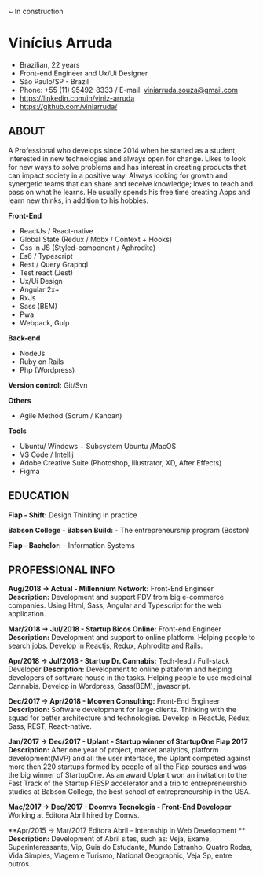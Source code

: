 ~ In construction

# Vinícius Arruda

- Brazilian, 22 years
- Front-end Engineer and Ux/Ui Designer
- São Paulo/SP - Brazil
- Phone: +55 (11) 95492-8333 / E-mail: viniarruda.souza@gmail.com
- https://linkedin.com/in/viniz-arruda
- https://github.com/viniarruda/

## ABOUT

A Professional who develops since 2014 when he started as a student, interested in new technologies and always open for change. Likes to look for new ways to solve problems and has interest in creating products that can impact society in a positive way.
Always looking for growth and synergetic teams that can share and receive knowledge; loves to teach and pass on what he learns. He usually spends his free time creating Apps and learn new thinks, in addition to his hobbies.

**Front-End**

- ReactJs / React-native
- Global State (Redux / Mobx / Context + Hooks)
- Css in JS (Styled-component / Aphrodite)
- Es6 / Typescript
- Rest / Query Graphql
- Test react (Jest)
- Ux/Ui Design
- Angular 2x+
- RxJs
- Sass (BEM)
- Pwa
- Webpack, Gulp

**Back-end**
- NodeJs
- Ruby on Rails
- Php (Wordpress)

**Version control:** Git/Svn

**Others**
- Agile Method (Scrum / Kanban)

**Tools**
- Ubuntu/ Windows + Subsystem Ubuntu /MacOS
- VS Code / Intellij
- Adobe Creative Suite (Photoshop, Illustrator, XD, After Effects)
- Figma

## EDUCATION 

**Fiap - Shift:** Design Thinking in practice

**Babson College - Babson Build:** - The entrepreneurship program (Boston)

**Fiap - Bachelor:** - Information Systems

## PROFESSIONAL INFO

**Aug/2018 -> Actual - Millennium Network:** Front-End Engineer
**Description:** Development and support PDV from big e-commerce companies. Using Html, Sass, Angular and Typescript for the web application.

**Mar/2018 -> Jul/2018 - Startup Bicos Online:** Front-end Engineer
**Description:** Development and support to online platform. Helping people to search jobs. Develop in Reactjs, Redux, Aphrodite and Rails.

**Apr/2018 -> Jul/2018 - Startup Dr. Cannabis:** Tech-lead / Full-stack Developer
**Description:** Development to online plataform and helping developers of software house in the tasks. Helping people to use medicinal Cannabis. Develop in Wordpress, Sass(BEM), javascript. 

**Dec/2017 -> Apr/2018 - Mooven Consulting:** Front-End Engineer
**Description:** Software development for large clients. Thinking with the squad for better architecture and technologies. Develop in ReactJs, Redux, Sass, REST, React-native.

**Jan/2017 -> Dec/2017 - Uplant - Startup winner of StartupOne Fiap 2017**
**Description:** After one year of project, market analytics, platform development(MVP) and all the user interface, the Uplant competed against more then 220 startups formed by people of all the Fiap courses and was the big winner of StartupOne. As an award Uplant won an invitation to the Fast Track of the Startup FIESP accelerator and a trip to entrepreneurship studies at Babson College, the best school of entrepreneurship in the USA.

**Mac/2017 -> Dec/2017 - Doomvs Tecnologia - Front-End Developer**
Working at Editora Abril hired by Domvs.

**Apr/2015 -> Mar/2017 Editora Abril - Internship in Web Development **
**Description:** Development of Abril sites, such as: Veja, Exame, Superinteressante, Vip, Guia do Estudante, Mundo Estranho, Quatro Rodas, Vida Simples, Viagem e Turismo, National Geographic, Veja Sp, entre outros. 








